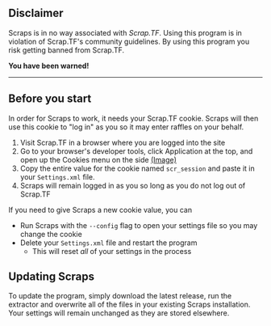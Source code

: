 ## Disclaimer

Scraps is in no way associated with _Scrap.TF_. Using this program is in violation of Scrap.TF's community guidelines. By using this program you risk getting banned from Scrap.TF.

**You have been warned!**

---

## Before you start

In order for Scraps to work, it needs your Scrap.TF cookie. Scraps will then use this cookie to "log in" as you so it may enter raffles on your behalf.

1. Visit Scrap.TF in a browser where you are logged into the site
2. Go to your browser's developer tools, click Application at the top, and open up the Cookies menu on the side [(Image)](https://i.imgur.com/mJ3hfnr.png)
3. Copy the entire value for the cookie named `scr_session` and paste it in your `Settings.xml` file.
4. Scraps will remain logged in as you so long as you do not log out of Scrap.TF

If you need to give Scraps a new cookie value, you can

- Run Scraps with the `--config` flag to open your settings file so you may change the cookie
- Delete your `Settings.xml` file and restart the program
  - This will reset _all_ of your settings in the process

## Updating Scraps
To update the program, simply download the latest release, run the extractor and overwrite all of the files in your existing Scraps installation. Your settings will remain unchanged as they are stored elsewhere.